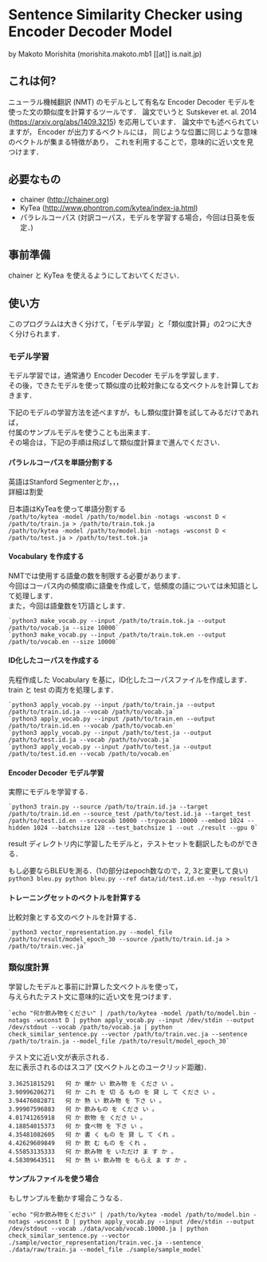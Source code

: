 # Sentence Similarity Checker using Encoder Decoder Model
by Makoto Morishita
(morishita.makoto.mb1 [[at]] is.nait.jp)

## これは何?
ニューラル機械翻訳 (NMT) のモデルとして有名な
Encoder Decoder モデルを使った文の類似度を計算するツールです．
論文でいうと Sutskever et. al. 2014 (https://arxiv.org/abs/1409.3215) を応用しています． 論文中でも述べられていますが， Encoder が出力するベクトルには，
同じような位置に同じような意味のベクトルが集まる特徴があり，
これを利用することで，意味的に近い文を見つけます．

## 必要なもの
* chainer (http://chainer.org)
* KyTea (http://www.phontron.com/kytea/index-ja.html)
* パラレルコーパス (対訳コーパス，モデルを学習する場合，今回は日英を仮定．)

## 事前準備
chainer と KyTea を使えるようにしておいてください．

## 使い方
このプログラムは大きく分けて，「モデル学習」と「類似度計算」の2つに大きく分けられます．

### モデル学習
モデル学習では，通常通り Encoder Decoder モデルを学習します．  
その後，できたモデルを使って類似度の比較対象になる文ベクトルを計算しておきます．  

下記のモデルの学習方法を述べますが，もし類似度計算を試してみるだけであれば，  
付属のサンプルモデルを使うことも出来ます．  
その場合は，下記の手順は飛ばして類似度計算まで進んでください．  

#### パラレルコーパスを単語分割する
英語はStanford Segmenterとか，，，  
詳細は割愛  

日本語はKyTeaを使って単語分割する  
    `/path/to/kytea -model /path/to/model.bin -notags -wsconst D < /path/to/train.ja > /path/to/train.tok.ja`  
    `/path/to/kytea -model /path/to/model.bin -notags -wsconst D < /path/to/test.ja > /path/to/test.tok.ja`  

#### Vocabulary を作成する
NMTでは使用する語彙の数を制限する必要があります．  
今回はコーパス内の頻度順に語彙を作成して，低頻度の語については未知語として処理します．  
また，今回は語彙数を1万語とします．  

    `python3 make_vocab.py --input /path/to/train.tok.ja --output /path/to/vocab.ja --size 10000`  
    `python3 make_vocab.py --input /path/to/train.tok.en --output /path/to/vocab.en --size 10000`  

#### ID化したコーパスを作成する
先程作成した Vocabulary を基に，ID化したコーパスファイルを作成します．  
train と test の両方を処理します．  

    `python3 apply_vocab.py --input /path/to/train.ja --output /path/to/train.id.ja --vocab /path/to/vocab.ja`  
    `python3 apply_vocab.py --input /path/to/train.en --output /path/to/train.id.en --vocab /path/to/vocab.en`  
    `python3 apply_vocab.py --input /path/to/test.ja --output /path/to/test.id.ja --vocab /path/to/vocab.ja`  
    `python3 apply_vocab.py --input /path/to/test.ja --output /path/to/test.id.en --vocab /path/to/vocab.en`  

#### Encoder Decoder モデル学習
実際にモデルを学習する．  

    `python3 train.py --source /path/to/train.id.ja --target /path/to/train.id.en --source_test /path/to/test.id.ja --target_test /path/to/test.id.en --srcvocab 10000 --trgvocab 10000 --embed 1024 --hidden 1024 --batchsize 128 --test_batchsize 1 --out ./result --gpu 0`  

result ディレクトリ内に学習したモデルと，テストセットを翻訳したものができる．  

もし必要ならBLEUを測る．(1の部分はepoch数なので，2, 3と変更して良い)  
    `python3 bleu.py python bleu.py --ref data/id/test.id.en --hyp result/1`  

#### トレーニングセットのベクトルを計算する
比較対象とする文のベクトルを計算する．  

    `python3 vector_representation.py --model_file /path/to/result/model_epoch_30 --source /path/to/train.id.ja > /path/to/train.vec.ja`  

### 類似度計算
学習したモデルと事前に計算した文ベクトルを使って，  
与えられたテスト文に意味的に近い文を見つけます．  

    `echo "何か飲み物をください" | /path/to/kytea -model /path/to/model.bin -notags -wsconst D | python apply_vocab.py --input /dev/stdin --output /dev/stdout --vocab /path/to/vocab.ja | python check_similar_sentence.py --vector /path/to/train.vec.ja --sentence /path/to/train.ja --model_file /path/to/result/model_epoch_30`  

テスト文に近い文が表示される．  
左に表示されるのはスコア (文ベクトルとのユークリッド距離)．  

    3.36251815291   何 か 暖か い 飲み物 を くださ い 。  
    3.90996206271   何 か これ を 切 る もの を 貸 し て くださ い 。  
    3.94476082871   何 か 熱 い 飲み物 を 下さ い 。  
    3.99907596883   何 か 飲みもの を くださ い 。  
    4.01741265918   何 か 飲物 を くださ い 。  
    4.18854015373   何 か 食べ物 を 下さ い 。  
    4.35481082605   何 か 書 く もの を 貸 し て くれ 。  
    4.42629609849   何 か 飲 む もの を くれ 。  
    4.55853135333   何 か 飲み物 を いただけ ま す か 。  
    4.58309643511   何 か 熱 い 飲み物 を もらえ ま す か 。  

#### サンプルファイルを使う場合
もしサンプルを動かす場合こうなる．  

    `echo "何か飲み物をください" | /path/to/kytea -model /path/to/model.bin -notags -wsconst D | python apply_vocab.py --input /dev/stdin --output /dev/stdout --vocab ./data/vocab/vocab.10000.ja | python check_similar_sentence.py --vector ./sample/vector_representation/train.vec.ja --sentence ./data/raw/train.ja --model_file ./sample/sample_model`  
